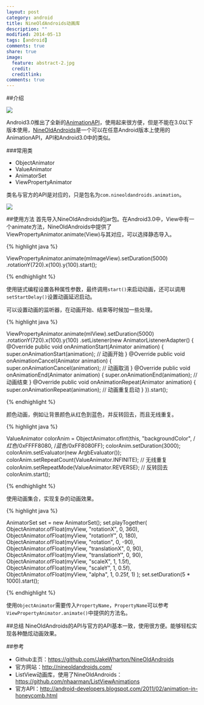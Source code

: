 ```yaml
---
layout: post
category: android
title: NineOldAndroids动画库
description: ""
modified: 2014-05-13
tags: [android]
comments: true
share: true
image:
  feature: abstract-2.jpg
  credit: 
  creditlink: 
comments: true
---
```

##介绍

![](https://github.com/baoyongzhang/test_pages/blob/gh-pages/NineOldAndroids.png.png?raw=true)

Android3.0推出了全新的[AnimationAPI](http://android-developers.blogspot.com/2011/02/animation-in-honeycomb.html)，使用起来很方便，但是不能在3.0以下版本使用，[NineOldAndroids](https://github.com/JakeWharton/NineOldAndroids)是一个可以在任意Android版本上使用的AnimationAPI，API和Android3.0中的类似。

###常用类
* ObjectAnimator
* ValueAnimator 
* AnimatorSet 
* ViewPropertyAnimator 

类名与官方的API是对应的，只是包名为`com.nineoldandroids.animation`。


![](https://github.com/baoyongzhang/test_pages/blob/gh-pages/NineOldAndroid_demo.gif.png?raw=true)

##使用方法
首先导入NineOldAndroids的jar包。在Android3.0中，View中有一个animate方法，NineOldAndroids中提供了ViewPropertyAnimator.animate(View)与其对应，可以选择静态导入。

{% highlight java %}

ViewPropertyAnimator.animate(mImageView).setDuration(5000)
				.rotationY(720).x(100).y(100).start();

{% endhighlight %}

使用链式编程设置各种属性参数，最终调用`start()`来启动动画，还可以调用`setStartDelay()`设置动画延迟启动。

可以设置动画的监听器，在动画开始、结束等时候加一些处理。


{% highlight java %}

ViewPropertyAnimator.animate(mIView).setDuration(5000)
				.rotationY(720).x(100).y(100)
				.setListener(new AnimatorListenerAdapter() {
					@Override
					public void onAnimationStart(Animator animation) {
						super.onAnimationStart(animation);
						// 动画开始
					}
					@Override
					public void onAnimationCancel(Animator animation) {
						super.onAnimationCancel(animation);
						// 动画取消
					}
					@Override
					public void onAnimationEnd(Animator animation) {
						super.onAnimationEnd(animation);
						// 动画结束
					}
					@Override
					public void onAnimationRepeat(Animator animation) {
						super.onAnimationRepeat(animation);
						// 动画重复启动
					}
				}).start();

{% endhighlight %}

颜色动画，例如让背景颜色从红色到蓝色，并反转回去，而且无线重复。

{% highlight java %}

ValueAnimator colorAnim = ObjectAnimator.ofInt(this, "backgroundColor", /*红色*/0xFFFF8080, /*蓝色*/0xFF8080FF);
colorAnim.setDuration(3000);
colorAnim.setEvaluator(new ArgbEvaluator());
colorAnim.setRepeatCount(ValueAnimator.INFINITE);   // 无线重复
colorAnim.setRepeatMode(ValueAnimator.REVERSE); // 反转回去
colorAnim.start();

{% endhighlight %}

使用动画集合，实现复杂的动画效果。

{% highlight java %}

AnimatorSet set = new AnimatorSet();
set.playTogether(
    ObjectAnimator.ofFloat(myView, "rotationX", 0, 360),
    ObjectAnimator.ofFloat(myView, "rotationY", 0, 180),
    ObjectAnimator.ofFloat(myView, "rotation", 0, -90),
    ObjectAnimator.ofFloat(myView, "translationX", 0, 90),
    ObjectAnimator.ofFloat(myView, "translationY", 0, 90),
    ObjectAnimator.ofFloat(myView, "scaleX", 1, 1.5f),
    ObjectAnimator.ofFloat(myView, "scaleY", 1, 0.5f),
    ObjectAnimator.ofFloat(myView, "alpha", 1, 0.25f, 1)
);
set.setDuration(5 * 1000).start();

{% endhighlight %}

使用`ObjectAnimator`需要传入`PropertyName`，`PropertyName`可以参考`ViewPropertyAnimator.animate()`中提供的方法名。

##总结
NineOldAndroids的API与官方的API基本一致，使用很方便。能够轻松实现各种酷炫动画效果。

##参考
* Github主页：https://github.com/JakeWharton/NineOldAndroids
* 官方网站：http://nineoldandroids.com/
* ListView动画库，使用了NineOldAndroids：https://github.com/nhaarman/ListViewAnimations
* 官方API：http://android-developers.blogspot.com/2011/02/animation-in-honeycomb.html
